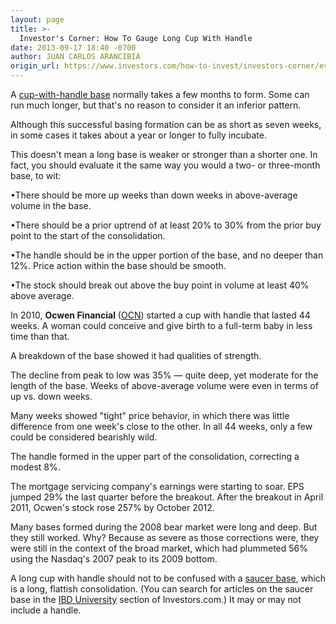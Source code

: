 ```yaml
---
layout: page
title: >-
  Investor's Corner: How To Gauge Long Cup With Handle
date: 2013-09-17 18:40 -0700
author: JUAN CARLOS ARANCIBIA
origin_url: https://www.investors.com/how-to-invest/investors-corner/evaluating-long-cup-with-handle-base
---
```





A [cup-with-handle base](http://education.investors.com/investors-corner/671025-cup-with-handle-base.htm?Ntt=cup-with-handle) normally takes a few months to form. Some can run much longer, but that's no reason to consider it an inferior pattern.

  

Although this successful basing formation can be as short as seven weeks, in some cases it takes about a year or longer to fully incubate.

  

This doesn't mean a long base is weaker or stronger than a shorter one. In fact, you should evaluate it the same way you would a two- or three-month base, to wit:

  

•There should be more up weeks than down weeks in above-average volume in the base.

  

•There should be a prior uptrend of at least 20% to 30% from the prior buy point to the start of the consolidation.

  

•The handle should be in the upper portion of the base, and no deeper than 12%. Price action within the base should be smooth.

  

•The stock should break out above the buy point in volume at least 40% above average.

  

In 2010, **Ocwen Financial** ([OCN](https://research.investors.com/quote.aspx?symbol=OCN)) started a cup with handle that lasted 44 weeks. A woman could conceive and give birth to a full-term baby in less time than that.

  

A breakdown of the base showed it had qualities of strength.

  

The decline from peak to low was 35% — quite deep, yet moderate for the length of the base. Weeks of above-average volume were even in terms of up vs. down weeks.

  

Many weeks showed "tight" price behavior, in which there was little difference from one week's close to the other. In all 44 weeks, only a few could be considered bearishly wild.

  

The handle formed in the upper part of the consolidation, correcting a modest 8%.

  

The mortgage servicing company's earnings were starting to soar. EPS jumped 29% the last quarter before the breakout. After the breakout in April 2011, Ocwen's stock rose 257% by October 2012.

  

Many bases formed during the 2008 bear market were long and deep. But they still worked. Why? Because as severe as those corrections were, they were still in the context of the broad market, which had plummeted 56% using the Nasdaq's 2007 peak to its 2009 bottom.

  

A long cup with handle should not to be confused with a [saucer base](http://education.investors.com/investors-corner/661850-saucer-bases-are-long-and-shallow.htm?Ntt=saucer), which is a long, flattish consolidation. (You can search for articles on the saucer base in the [IBD University](http://education.investors.com/) section of Investors.com.) It may or may not include a handle.




